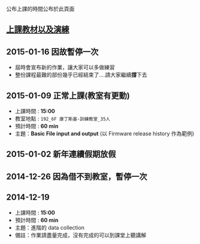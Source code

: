 公布上課的時間公布於此頁面

## [上課教材以及演練](http://dqa-dev:1987/poc/python_course/tree/master)


## 2015-01-16 因故暫停一次
- 屆時會宣布新的作業，讓大家可以多做練習
- 整份課程最難的部份幾乎已經結束了....請大家繼續**撐**下去

## 2015-01-09 正常上課(教室有更動)
- 上課時間 : **15:00**
- 教室地點 : `192_6F 康丁斯基-訓練教室_35人`
- 預計時間 : **60 min**
- 主題：**Basic File input and output** (以 Firmware release history 作為範例)

## 2015-01-02 新年連續假期放假

## 2014-12-26 因為借不到教室，暫停一次

## 2014-12-19
- 上課時間 : **15:00**
- 預計時間 : **60 min**
- 主題：進階的 data collection
- 備註：作業請盡量完成，沒有完成的可以到課堂上聽講解